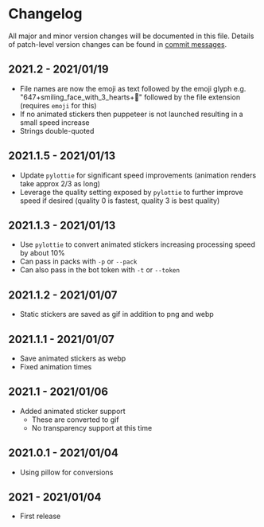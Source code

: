 # Changelog
All major and minor version changes will be documented in this file. Details of
patch-level version changes can be found in [commit messages](../../commits/master).

## 2021.2 - 2021/01/19
- File names are now the emoji as text followed by the emoji glyph e.g.
  "647+smiling_face_with_3_hearts+🥰" followed by the file extension (requires
  `emoji` for this)
- If no animated stickers then puppeteer is not launched resulting in a small
  speed increase
- Strings double-quoted


## 2021.1.5 - 2021/01/13
- Update `pylottie` for significant speed improvements (animation renders take
  approx 2/3 as long)
- Leverage the quality setting exposed by `pylottie` to further improve speed if
  desired (quality 0 is fastest, quality 3 is best quality)

## 2021.1.3 - 2021/01/13
- Use `pylottie` to convert animated stickers increasing processing speed by about 10%
- Can pass in packs with `-p` or `--pack`
- Can also pass in the bot token with `-t` or `--token`

## 2021.1.2 - 2021/01/07
- Static stickers are saved as gif in addition to png and webp

## 2021.1.1 - 2021/01/07
- Save animated stickers as webp
- Fixed animation times


## 2021.1 - 2021/01/06
- Added animated sticker support
  - These are converted to gif
  - No transparency support at this time


## 2021.0.1 - 2021/01/04
- Using pillow for conversions

## 2021 - 2021/01/04
- First release
